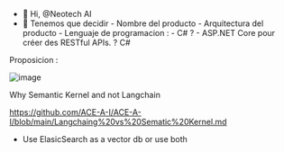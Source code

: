 - 👋 Hi, @Neotech AI
- 👀 Tenemos que decidir
      - Nombre del producto
      - Arquitectura del producto
      - Lenguaje de programacion :
        - C# ? 
        - ASP.NET Core pour créer des RESTful APIs. ? C#
      
Proposicion :

![image](https://github.com/ACE-A-I/ACE-A-I/assets/173563299/87476c67-9e01-4dc3-9a0e-58209b9cff0c)


Why Semantic Kernel and not Langchain 

https://github.com/ACE-A-I/ACE-A-I/blob/main/Langchaing%20vs%20Sematic%20Kernel.md


- Use ElasicSearch as a vector db or use both 



<!---
ACE-A-I/ACE-A-I is a ✨ special ✨ repository 
--->
